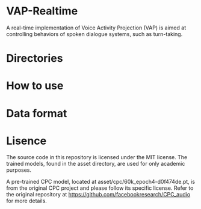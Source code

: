 # VAP-Realtime
A real-time implementation of Voice Activity Projection (VAP) is aimed at controlling behaviors of spoken dialogue systems, such as turn-taking.

# Directories


# How to use

# Data format

# Lisence
The source code in this repository is licensed under the MIT license.
The trained models, found in the asset directory, are used for only academic purposes.

A pre-trained CPC model, located at asset/cpc/60k_epoch4-d0f474de.pt, is from the original CPC project and please follow its specific license.
Refer to the original repository at https://github.com/facebookresearch/CPC_audio for more details.
